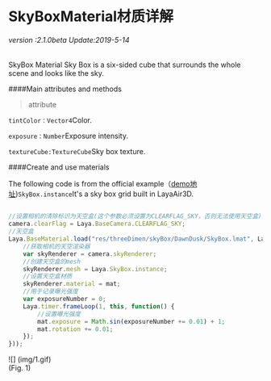 # SkyBoxMaterial材质详解

###### *version :2.1.0beta   Update:2019-5-14*

SkyBox Material Sky Box is a six-sided cube that surrounds the whole scene and looks like the sky.

####Main attributes and methods

> attribute

`tintColor：Vector4`Color.

`exposure：Number`Exposure intensity.

`textureCube:TextureCube`Sky box texture.

####Create and use materials

The following code is from the official example（[demo地址](https://layaair.ldc.layabox.com/demo2/?language=ch&category=3d&group=Sky&name=Sky_SkyBox))`SkyBox.instance`It's a sky box grid built in LayaAir3D.


```typescript

//设置相机的清除标识为天空盒(这个参数必须设置为CLEARFLAG_SKY，否则无法使用天空盒)
camera.clearFlag = Laya.BaseCamera.CLEARFLAG_SKY;
//天空盒
Laya.BaseMaterial.load("res/threeDimen/skyBox/DawnDusk/SkyBox.lmat", Laya.Handler.create(this, function(mat) {
    //获取相机的天空渲染器
    var skyRenderer = camera.skyRenderer;
    //创建天空盒的mesh
    skyRenderer.mesh = Laya.SkyBox.instance;
    //设置天空盒材质
    skyRenderer.material = mat;
    //用于记录曝光强度
    var exposureNumber = 0;
    Laya.timer.frameLoop(1, this, function() {
        //设置曝光强度
        mat.exposure = Math.sin(exposureNumber += 0.01) + 1;
        mat.rotation += 0.01;
    });
}));
```


![] (img/1.gif) <br> (Fig. 1)